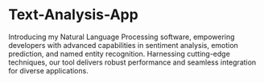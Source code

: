 # Text-Analysis-App
Introducing my Natural Language Processing software, empowering developers with advanced capabilities in sentiment analysis, emotion prediction, and named entity recognition. Harnessing cutting-edge techniques, our tool delivers robust performance and seamless integration for diverse applications.
